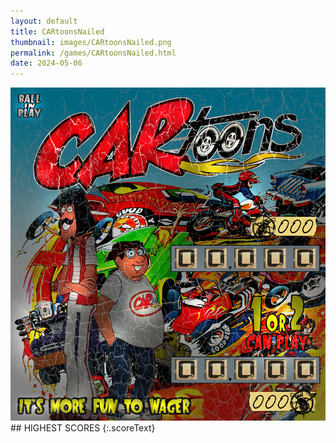 ```yaml
---
layout: default
title: CARtoonsNailed
thumbnail: images/CARtoonsNailed.png
permalink: /games/CARtoonsNailed.html
date: 2024-05-06
---
```


<img src="../images/CARtoonsNailed.png" class="gameThumbnail img-fluid mx-auto align-middle">
## HIGHEST SCORES
{:.scoreText}

